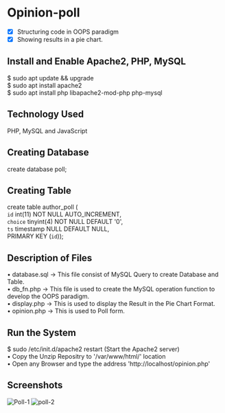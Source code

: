 # Opinion-poll
- [x] Structuring code in OOPS paradigm
- [x] Showing results in a pie chart.
## Install and Enable Apache2, PHP, MySQL
$ sudo apt update && upgrade</br>
$ sudo apt install apache2</br>
$ sudo apt install php libapache2-mod-php php-mysql</br>
## Technology Used
PHP, MySQL and JavaScript
## Creating Database 
create database poll;
## Creating Table
create table author_poll (</br>`id` int(11) NOT NULL AUTO_INCREMENT,</br>`choice` tinyint(4) NOT NULL DEFAULT '0',</br>`ts` timestamp NULL DEFAULT NULL,</br>PRIMARY KEY (`id`));
## Description of Files
• database.sql -> This file consist of MySQL Query to create Database and Table.</br>
• db_fn.php -> This file is used to create the MySQL operation function to develop the OOPS paradigm.</br>
• display.php -> This is used to display the Result in the Pie Chart Format.</br>
• opinion.php -> This is used to Poll form.</br>
## Run the System
$ sudo /etc/init.d/apache2 restart (Start the Apache2 server)</br>
• Copy the Unzip Repositry to '/var/www/html/' location</br>
• Open any Browser and type the address 'http://localhost/opinion.php'</br>
## Screenshots
![Poll-1](https://user-images.githubusercontent.com/29707542/68994517-e99b8480-08a9-11ea-9ddc-e20b39902c6e.png)
![poll-2](https://user-images.githubusercontent.com/29707542/68994510-d4bef100-08a9-11ea-8388-2d5c7ce0804d.png)
